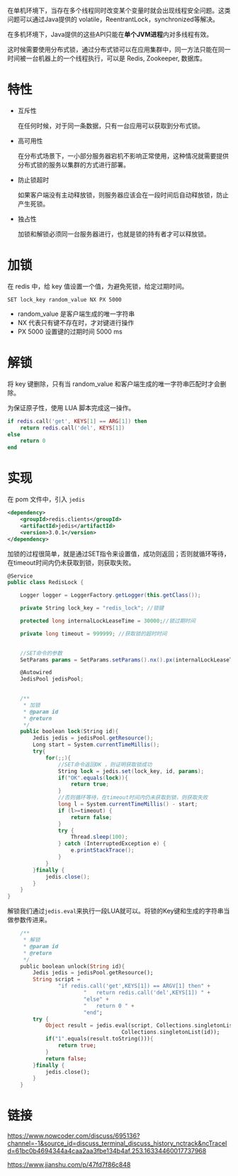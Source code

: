 在单机环境下，当存在多个线程同时改变某个变量时就会出现线程安全问题。这类问题可以通过Java提供的 volatile，ReentrantLock，synchronized等解决。

在多机环境下，Java提供的这些API只能在**单个JVM进程**内对多线程有效。

这时候需要使用分布式锁，通过分布式锁可以在应用集群中，同一方法只能在同一时间被一台机器上的一个线程执行，可以是 Redis, Zookeeper, 数据库。

# 特性

- 互斥性

  在任何时候，对于同一条数据，只有一台应用可以获取到分布式锁。

- 高可用性

  在分布式场景下，一小部分服务器宕机不影响正常使用，这种情况就需要提供分布式锁的服务以集群的方式进行部署。

- 防止锁超时

  如果客户端没有主动释放锁，则服务器应该会在一段时间后自动释放锁，防止产生死锁。

- 独占性

  加锁和解锁必须同一台服务器进行，也就是锁的持有者才可以释放锁。

# 加锁

在 redis 中，给 key 值设置一个值，为避免死锁，给定过期时间。

`SET lock_key random_value NX PX 5000`

- random_value 是客户端生成的唯一字符串
- NX 代表只有键不存在时，才对键进行操作
- PX 5000 设置键的过期时间 5000 ms

# 解锁

将 key 键删除，只有当 random_value 和客户端生成的唯一字符串匹配时才会删除。

为保证原子性，使用 LUA 脚本完成这一操作。

```lua
if redis.call('get', KEYS[1] == ARG[1]) then
	return redis.call('del', KEYS[1])
else
	return 0
end
```

# 实现

在 pom 文件中，引入 `jedis` 

```xml
<dependency>
    <groupId>redis.clients</groupId>
    <artifactId>jedis</artifactId>
    <version>3.0.1</version>
</dependency>
```

加锁的过程很简单，就是通过SET指令来设置值，成功则返回；否则就循环等待，在timeout时间内仍未获取到锁，则获取失败。

```csharp
@Service
public class RedisLock {

    Logger logger = LoggerFactory.getLogger(this.getClass());

    private String lock_key = "redis_lock"; //锁键

    protected long internalLockLeaseTime = 30000;//锁过期时间

    private long timeout = 999999; //获取锁的超时时间

    
    //SET命令的参数 
    SetParams params = SetParams.setParams().nx().px(internalLockLeaseTime);

    @Autowired
    JedisPool jedisPool;

    
    /**
     * 加锁
     * @param id
     * @return
     */
    public boolean lock(String id){
        Jedis jedis = jedisPool.getResource();
        Long start = System.currentTimeMillis();
        try{
            for(;;){
                //SET命令返回OK ，则证明获取锁成功
                String lock = jedis.set(lock_key, id, params);
                if("OK".equals(lock)){
                    return true;
                }
                //否则循环等待，在timeout时间内仍未获取到锁，则获取失败
                long l = System.currentTimeMillis() - start;
                if (l>=timeout) {
                    return false;
                }
                try {
                    Thread.sleep(100);
                } catch (InterruptedException e) {
                    e.printStackTrace();
                }
            }
        }finally {
            jedis.close();
        }
    }
}
```

解锁我们通过`jedis.eval`来执行一段LUA就可以。将锁的Key键和生成的字符串当做参数传进来。

```dart
    /**
     * 解锁
     * @param id
     * @return
     */
    public boolean unlock(String id){
        Jedis jedis = jedisPool.getResource();
        String script =
                "if redis.call('get',KEYS[1]) == ARGV[1] then" +
                        "   return redis.call('del',KEYS[1]) " +
                        "else" +
                        "   return 0 " +
                        "end";
        try {
            Object result = jedis.eval(script, Collections.singletonList(lock_key), 
                                    Collections.singletonList(id));
            if("1".equals(result.toString())){
                return true;
            }
            return false;
        }finally {
            jedis.close();
        }
    }
```

# 链接

https://www.nowcoder.com/discuss/695136?channel=-1&source_id=discuss_terminal_discuss_history_nctrack&ncTraceId=61bc0b4694344a4caa2aa3fbe134b4af.253.16334460017737968

https://www.jianshu.com/p/47fd7f86c848
